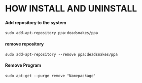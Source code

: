 # HOW INSTALL AND UNINSTALL 


#### Add repository to the system
```
sudo add-apt-repository ppa:deadsnakes/ppa
```

#### remove repository
```
sudo add-apt-repository --remove ppa:deadsnakes/ppa
```

#### Remove Program
```
sudo apt-get --purge remove "Namepackage"
```